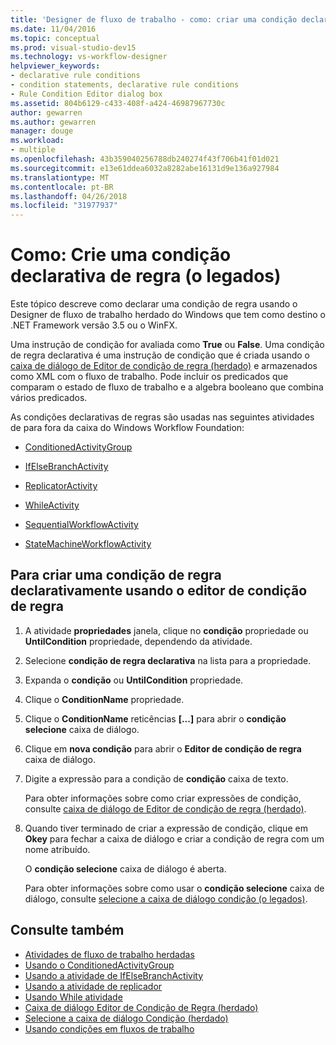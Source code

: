 ```yaml
---
title: 'Designer de fluxo de trabalho - como: criar uma condição declarativa de regra (herdado)'
ms.date: 11/04/2016
ms.topic: conceptual
ms.prod: visual-studio-dev15
ms.technology: vs-workflow-designer
helpviewer_keywords:
- declarative rule conditions
- condition statements, declarative rule conditions
- Rule Condition Editor dialog box
ms.assetid: 804b6129-c433-408f-a424-46987967730c
author: gewarren
ms.author: gewarren
manager: douge
ms.workload:
- multiple
ms.openlocfilehash: 43b359040256788db240274f43f706b41f01d021
ms.sourcegitcommit: e13e61ddea6032a8282abe16131d9e136a927984
ms.translationtype: MT
ms.contentlocale: pt-BR
ms.lasthandoff: 04/26/2018
ms.locfileid: "31977937"
---
```

# <a name="how-to-create-a-declarative-rule-condition-legacy"></a>Como: Crie uma condição declarativa de regra (o legados)

Este tópico descreve como declarar uma condição de regra usando o Designer de fluxo de trabalho herdado do Windows que tem como destino o .NET Framework versão 3.5 ou o WinFX.

Uma instrução de condição for avaliada como **True** ou **False**. Uma condição de regra declarativa é uma instrução de condição que é criada usando o [caixa de diálogo de Editor de condição de regra (herdado)](../workflow-designer/rule-condition-editor-dialog-box-legacy.md) e armazenados como XML com o fluxo de trabalho. Pode incluir os predicados que comparam o estado de fluxo de trabalho e a algebra booleano que combina vários predicados.

As condições declarativas de regras são usadas nas seguintes atividades de para fora da caixa do Windows Workflow Foundation:

-   [ConditionedActivityGroup](http://go.microsoft.com/fwlink?LinkID=65017)

-   [IfElseBranchActivity](http://go.microsoft.com/fwlink?LinkID=65034)

-   [ReplicatorActivity](http://go.microsoft.com/fwlink?LinkID=65039)

-   [WhileActivity](http://go.microsoft.com/fwlink?LinkID=65049)

-   [SequentialWorkflowActivity](http://go.microsoft.com/fwlink?LinkID=65040)

-   [StateMachineWorkflowActivity](http://go.microsoft.com/fwlink?LinkID=65045)

## <a name="to-create-a-declarative-rule-condition-using-the-rule-condition-editor"></a>Para criar uma condição de regra declarativamente usando o editor de condição de regra

1.  A atividade **propriedades** janela, clique no **condição** propriedade ou **UntilCondition** propriedade, dependendo da atividade.

2.  Selecione **condição de regra declarativa** na lista para a propriedade.

3.  Expanda o **condição** ou **UntilCondition** propriedade.

4.  Clique o **ConditionName** propriedade.

5.  Clique o **ConditionName** reticências **[...]**  para abrir o **condição selecione** caixa de diálogo.

6.  Clique em **nova condição** para abrir o **Editor de condição de regra** caixa de diálogo.

7.  Digite a expressão para a condição de **condição** caixa de texto.

     Para obter informações sobre como criar expressões de condição, consulte [caixa de diálogo de Editor de condição de regra (herdado)](../workflow-designer/rule-condition-editor-dialog-box-legacy.md).

8.  Quando tiver terminado de criar a expressão de condição, clique em **Okey** para fechar a caixa de diálogo e criar a condição de regra com um nome atribuído.

     O **condição selecione** caixa de diálogo é aberta.

     Para obter informações sobre como usar o **condição selecione** caixa de diálogo, consulte [selecione a caixa de diálogo condição (o legados)](../workflow-designer/select-condition-dialog-box-legacy.md).

## <a name="see-also"></a>Consulte também

- [Atividades de fluxo de trabalho herdadas](../workflow-designer/legacy-workflow-activities.md)
- [Usando o ConditionedActivityGroup](http://go.microsoft.com/fwlink?LinkID=65066)
- [Usando a atividade de IfElseBranchActivity](http://go.microsoft.com/fwlink?LinkID=65075)
- [Usando a atividade de replicador](http://go.microsoft.com/fwlink?LinkID=65080)
- [Usando While atividade](http://go.microsoft.com/fwlink?LinkID=65091)
- [Caixa de diálogo Editor de Condição de Regra (herdado)](../workflow-designer/rule-condition-editor-dialog-box-legacy.md)
- [Selecione a caixa de diálogo Condição (herdado)](../workflow-designer/select-condition-dialog-box-legacy.md)
- [Usando condições em fluxos de trabalho](http://go.microsoft.com/fwlink?LinkID=65009)
